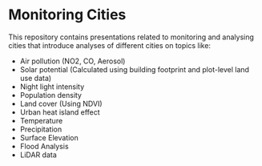 # Monitoring Cities

This repository contains presentations related to monitoring and analysing cities that introduce analyses of different cities on topics like:

* Air pollution (NO2, CO, Aerosol)
* Solar potential (Calculated using building footprint and plot-level land use data) 
* Night light intensity
* Population density
* Land cover (Using NDVI)
* Urban heat island effect
* Temperature
* Precipitation
* Surface Elevation
* Flood Analysis
* LiDAR data
